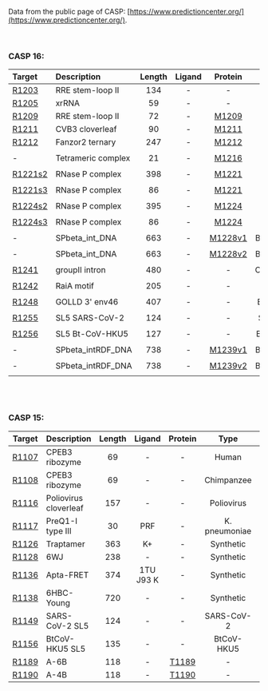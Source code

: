<br><br>

Data from the public page of CASP: [https://www.predictioncenter.org/](https://www.predictioncenter.org/).

<br>


### CASP 16:

|                            Target                            | Description                       | Length | Ligand | Protein | Type | PDB  | Ranking |
| :---------------------------------------------------------- | :-------------------------------- | :----: | :----: | :-----: | :--: | :--: | :-----: |
| [R1203](https://predictioncenter.org/casp16/target.cgi?id=55&view=rna) | RRE stem-loop II |  134   |   -    |    -    | HIV  |      |         |
| [R1205](https://www.predictioncenter.org/casp16/target.cgi?id=53&view=rna) | xrRNA                             |   59   |   -    |    -    | ST9  |      |         |
| [R1209](https://www.predictioncenter.org/casp16/target.cgi?id=66&view=rna) | RRE stem-loop II     |   72   |   -    |    [M1209](https://www.predictioncenter.org/casp16/target.cgi?id=65&view=all)    |  -   |      |         |
| [R1211](https://predictioncenter.org/casp16/target.cgi?id=71&view=rna) | CVB3 cloverleaf    |   90   |   -    |    [M1211](https://www.predictioncenter.org/casp16/target.cgi?id=70&view=all)    |  -   |      |         |
| [R1212](https://predictioncenter.org/casp16/target.cgi?id=74&view=rna) | Fanzor2 ternary    |   247   |   -    |    [M1212](https://predictioncenter.org/casp16/target.cgi?id=73&view=all)    |  Mimivirus
   |      |         |
|  -  |   Tetrameric complex   |   21    |  -  | [M1216](https://predictioncenter.org/casp16/target.cgi?id=80&view=rna)    |  Geobacter
   |      |         |
|  [R1221s2](https://predictioncenter.org/casp16/target.cgi?id=94&view=rna)  |   RNase P complex   |   398    |  -  | [M1221](https://predictioncenter.org/casp16/target.cgi?id=93&view=rna)    |  S.aureus
   |      |         |
|  [R1221s3](https://predictioncenter.org/casp16/target.cgi?id=95&view=rna)  |   RNase P complex   |   86    |  -  | [M1221](https://predictioncenter.org/casp16/target.cgi?id=93&view=rna)    |  S.aureus
   |      |         |
|  [R1224s2](https://predictioncenter.org/casp16/target.cgi?id=97&view=rna)  |   RNase P complex   |   395    |  -  | [M1224](https://predictioncenter.org/casp16/target.cgi?id=96&view=rna)    |  E.faecium
   |      |         |
|  [R1224s3](https://predictioncenter.org/casp16/target.cgi?id=98&view=rna)  |   RNase P complex   |   86    |  -  | [M1224](https://predictioncenter.org/casp16/target.cgi?id=96&view=rna)    |  E.faecium
   |      |         |
|  -  |   SPbeta_int_DNA   |   663    |  -  | [M1228v1](https://www.predictioncenter.org/casp16/target.cgi?id=108&view=rna)    |  Bacillus subtilis
   |      |         |
|  -  |   SPbeta_int_DNA   |   663    |  -  | [M1228v2](https://www.predictioncenter.org/casp16/target.cgi?id=109&view=rna)    |  Bacillus subtilis
   |      |         |
|  [R1241](https://www.predictioncenter.org/casp16/target.cgi?id=104&view=rna)  |   groupII intron   |   480    |  -  | -    |  Oceanobacillus
   |      |         |
|  [R1242](https://www.predictioncenter.org/casp16/target.cgi?id=119&view=rna)  |   RaiA motif   |   205    |  -  | -    |  Clostridium
   |      |    
|  [R1248](https://www.predictioncenter.org/casp16/target.cgi?id=124&view=rna)  |   GOLLD 3' env46   |   407    |  -  | -    |  Environmental
   |      |    
|  [R1255](https://www.predictioncenter.org/casp16/target.cgi?id=131&view=rna)  |   SL5 SARS-CoV-2   |   124    |  -  | -    |  SARS-CoV-2
   |      |    
|  [R1256](https://www.predictioncenter.org/casp16/target.cgi?id=140&view=rna)  |   SL5 Bt-CoV-HKU5   |   127    |  -  | -    |  Bt-CoV-HKU5
   |      |    
|  -  |   SPbeta_intRDF_DNA   |   738    |  -  | [M1239v1](https://www.predictioncenter.org/casp16/target.cgi?id=113&view=rna)    |  Bacillus subtilis
   |      |         |
|  -  |   SPbeta_intRDF_DNA   |   738    |  -  | [M1239v2](https://www.predictioncenter.org/casp16/target.cgi?id=114&view=rna)    |  Bacillus subtilis
   |      |         |



<br><br>

### CASP 15:


|                            Target                            | Description                    | Length |   Ligand    |   Protein   |     Type      | PDB                                         |                           Ranking                            |
| :----------------------------------------------------------: | :----------------------------- | :----: | :---------: | :-----------: | :-----------------------------------------: | :----------------------------------------------------------: | :----------------------------------------------------------: |
| [R1107](https://www.predictioncenter.org/casp15/target.cgi?id=30&view=rna) | CPEB3 ribozyme          |   69   |      -      |      -      |     Human     | [7QR4](https://www.rcsb.org/structure/7qr4) | [link](https://www.predictioncenter.org/casp15/rna_results.cgi?target=R1107) |
| [R1108](https://www.predictioncenter.org/casp15/target.cgi?id=31&view=rna) | CPEB3 ribozyme          |   69   |      -      |      -      |  Chimpanzee   | [7QR3](https://www.rcsb.org/structure/7qr3) | [link](https://www.predictioncenter.org/casp15/rna_results.cgi?target=R1108) |
| [R1116](https://www.predictioncenter.org/casp15/target.cgi?id=51&view=rna) | Poliovirus cloverleaf          |  157   |      -      |      -      |  Poliovirus   | [8S95](https://www.rcsb.org/structure/8s95) | [link](https://www.predictioncenter.org/casp15/rna_results.cgi?target=R1116) |
| [R1117](https://www.predictioncenter.org/casp15/target.cgi?id=52&view=rna) | PreQ1-I type III    |   30   |     PRF     |     -     | K. pneumoniae | [8FZA](https://www.rcsb.org/structure/8fza) | [link](https://www.predictioncenter.org/casp15/rna_results.cgi?target=R1117) |
| [R1126](https://www.predictioncenter.org/casp15/target.cgi?id=62&view=rna) | Traptamer                      |  363   |     K+      |     -     |   Synthetic   | -                                           | [link](https://www.predictioncenter.org/casp15/rna_results.cgi?target=R1126) |
| [R1128](https://www.predictioncenter.org/casp15/target.cgi?id=64&view=rna) | 6WJ                            |  238   |      -      |      -      |   Synthetic   | [8BTZ](https://www.rcsb.org/structure/8btz) | [link](https://www.predictioncenter.org/casp15/rna_results.cgi?target=R1128) |
| [R1136](https://www.predictioncenter.org/casp15/target.cgi?id=80&view=rna) | Apta-FRET                      |  374   | 1TU J93 K | - |   Synthetic   | [7ZJ4](https://www.rcsb.org/structure/7zj4) | [link](https://www.predictioncenter.org/casp15/rna_results.cgi?target=R1136) |
| [R1138](https://www.predictioncenter.org/casp15/target.cgi?id=91&view=rna) |6HBC-Young |  720   |      -      |      -      |   Synthetic   | [7PTK](https://www.rcsb.org/structure/7ptk) | [link](https://www.predictioncenter.org/casp15/rna_results.cgi?target=R1138) |
| [R1149](https://www.predictioncenter.org/casp15/target.cgi?id=104&view=rna) | SARS-CoV-2 SL5                 |  124   |      -      |      -      |  SARS-CoV-2   | [8UYS](https://www.rcsb.org/structure/8uys) | [link](https://www.predictioncenter.org/casp15/rna_results.cgi?target=R1149) |
| [R1156](https://www.predictioncenter.org/casp15/target.cgi?id=113&view=rna) | BtCoV-HKU5 SL5                 |  135   |      -      |      -      |  BtCoV-HKU5   | [8UYE](https://www.rcsb.org/structure/8uye) | [link](https://www.predictioncenter.org/casp15/rna_results.cgi?target=R1156) |
| [R1189](https://www.predictioncenter.org/casp15/target.cgi?id=158&view=rna) | A-6B      |  118   |      -      |      [T1189](https://www.predictioncenter.org/casp15/target.cgi?id=159&view=all)      |       -       | [7YR7](https://www.rcsb.org/structure/7YR7) | [link](https://www.predictioncenter.org/casp15/rna_results.cgi?target=R1189) |
| [R1190](https://www.predictioncenter.org/casp15/target.cgi?id=160&view=rna) | A-4B      |  118   |      -      |      [T1190](https://www.predictioncenter.org/casp15/target.cgi?id=161&view=all)      |       -       | [7YR6](https://www.rcsb.org/structure/7yr6) | [link](https://www.predictioncenter.org/casp15/rna_results.cgi?target=R1190) |


<br><br>








